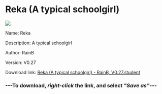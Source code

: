 # Reka (A typical schoolgirl)

<img src = "https://raw.githubusercontent.com/Arbiter1223/Koukou-Gurashi-Custom-Students/master/Students/Files/Reka%20(A%20typical%20schoolgirl).png">

Name: Reka

Description: A typical schoolgirl

Author: RainB

Version: V0.27

Download link: <a href="https://raw.githubusercontent.com/Arbiter1223/Koukou-Gurashi-Custom-Students/master/Students/Files/Reka%20(A%20typical%20schoolgirl)%20-%20RainB%2C%20V0.27.student">Reka (A typical schoolgirl) - RainB, V0.27.student</a>

### ---**To download, _right-click_ the link, and select _"Save as"_**---

